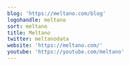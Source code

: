```yaml
---
blog: 'https://meltano.com/blog'
logohandle: meltano
sort: meltano
title: Meltano
twitter: meltanodata
website: 'https://meltano.com/'
youtube: 'https://youtube.com/meltano'
---
```

